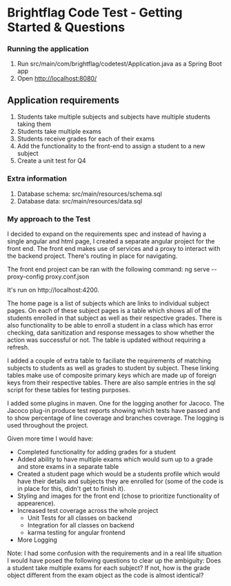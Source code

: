 # Brightflag Code Test - Getting Started & Questions

### Running the application
1. Run src/main/com/brightflag/codetest/Application.java as a Spring Boot app
2. Open [http://localhost:8080/](http://localhost:8080/)

## Application requirements
1. Students take multiple subjects and subjects have multiple students taking them
2. Students take multiple exams
3. Students receive grades for each of their exams
4. Add the functionality to the front-end to assign a student to a new subject
5. Create a unit test for Q4

### Extra information
1. Database schema: src/main/resources/schema.sql
2. Database data: src/main/resources/data.sql


### My approach to the Test
I decided to expand on the requirements spec and instead of having a single angular and html page, I created a separate angular project for the front end. The front end makes use of services and a proxy to interact with the backend project. There's routing in place for navigating.

The front end project can be ran with the following command:
ng serve --proxy-config proxy.conf.json

It's run on http://localhost:4200. 

The home page is a list of subjects which are links to individual subject pages. On each of these subject pages is a table which shows all of the students enrolled in that subject as well as their respective grades. There is also functionality to be able to enroll a student in a class which has error checking, data sanitization and response messages to show whether the action was successful or not. The table is updated without requiring a refresh.

I added a couple of extra table to faciliate the requirements of matching subjects to students as well as grades to student by subject. These linking tables make use of composite primary keys which are made up of foreign keys from their respective tables. There are also sample entries in the sql script for these tables for testing purposes.

I added some plugins in maven. One for the logging another for Jacoco. The Jacoco plug-in produce test reports showing which tests have passed and to show percentage of line coverage and branches coverage. The logging is used throughout the project.

Given more time I would have:
- Completed functionality for adding grades for a student
- Added ability to have multiple exams which would sum up to a grade and store exams in a separate table
- Created a student page which would be a students profile which would have their details and subjects they are enrolled for (some of the code is in place for this, didn't get to finish it).
- Styling and images for the front end (chose to prioritize functionality of appearence).
- Increased test coverage across the whole project
	- Unit Tests for all classes on backend
	- Integration for all classes on backend
	- karma testing for angular frontend
- More Logging

Note:
I had some confusion with the requirements and in a real life situation I would have posed the following questions to clear up the ambiguity:
Does a student take multiple exams for each subject? If not, how is the grade  object different from the exam object as the code is almost identical?